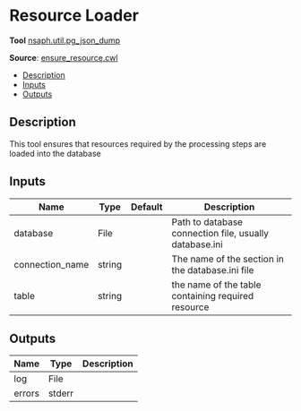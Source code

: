 # Resource Loader
**Tool** 	[nsaph.util.pg_json_dump](../../../../platform/doc/members/pg_json_dump.html)

[//]: # (TODO: use intersphinx)

**Source**: [ensure_resource.cwl](../members/ensure_resource_cwl.md)

<!-- toc -->

- [Description](#description)
- [Inputs](#inputs)
- [Outputs](#outputs)

<!-- tocstop -->

## Description
This tool ensures that resources required by
the processing steps are loaded into the database


## Inputs

| Name | Type | Default | Description |
|------|------|---------|-------------|
|database|File| |Path to database connection file, usually database.ini|
|connection_name|string| |The name of the section in the database.ini file|
|table|string| |the name of the table containing required resource|

## Outputs

| Name | Type | Description |
|------|------|-------------|
|log|File| |
|errors|stderr| |
